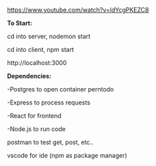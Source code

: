 https://www.youtube.com/watch?v=ldYcgPKEZC8

**To Start:**

cd into server, nodemon start

cd into client, npm start

http://localhost:3000


**Dependencies:**

-Postgres to open container perntodo

-Express to process requests

-React for frontend

-Node.js to run code


postman to test get, post, etc..

vscode for ide 
(npm as package manager)





